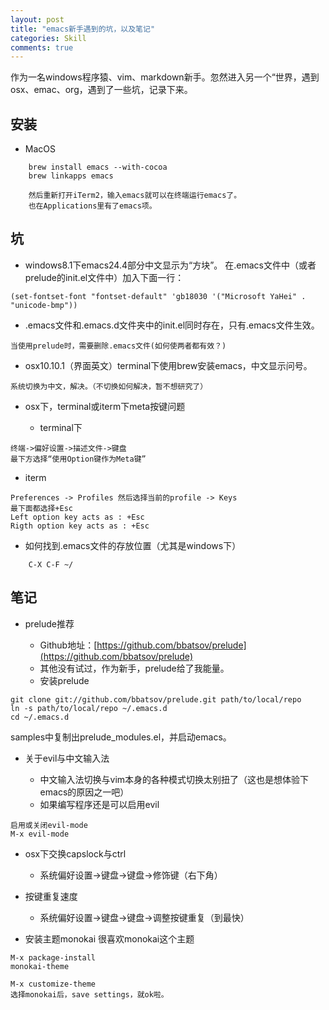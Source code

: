 ```yaml
---
layout: post
title: "emacs新手遇到的坑，以及笔记"
categories: Skill
comments: true
---
```







作为一名windows程序猿、vim、markdown新手。忽然进入另一个“世界，遇到osx、emac、org，遇到了一些坑，记录下来。

## 安装
- MacOS

~~~
    brew install emacs --with-cocoa
    brew linkapps emacs

    然后重新打开iTerm2，输入emacs就可以在终端运行emacs了。
    也在Applications里有了emacs项。
~~~
<!-- more -->

## 坑

- windows8.1下emacs24.4部分中文显示为“方块”。
    在.emacs文件中（或者prelude的init.el文件中）加入下面一行：

~~~
(set-fontset-font "fontset-default" 'gb18030 '("Microsoft YaHei" . "unicode-bmp"))
~~~

- .emacs文件和.emacs.d文件夹中的init.el同时存在，只有.emacs文件生效。
~~~
当使用prelude时，需要删除.emacs文件(如何使两者都有效？)
~~~

- osx10.10.1（界面英文）terminal下使用brew安装emacs，中文显示问号。

~~~
系统切换为中文，解决。（不切换如何解决，暂不想研究了）
~~~

- osx下，terminal或iterm下meta按键问题

  - terminal下

~~~
终端->偏好设置->描述文件->键盘
最下方选择“使用Option键作为Meta键”
~~~

  - iterm

~~~
Preferences -> Profiles 然后选择当前的profile -> Keys
最下面都选择+Esc
Left option key acts as : +Esc
Rigth option key acts as : +Esc
~~~

- 如何找到.emacs文件的存放位置（尤其是windows下）

~~~
    C-X C-F ~/
~~~

## 笔记

- prelude推荐

  - Github地址：[https://github.com/bbatsov/prelude](https://github.com/bbatsov/prelude)
  - 其他没有试过，作为新手，prelude给了我能量。
  - 安装prelude

~~~
git clone git://github.com/bbatsov/prelude.git path/to/local/repo
ln -s path/to/local/repo ~/.emacs.d
cd ~/.emacs.d
~~~

samples中复制出prelude_modules.el，并启动emacs。

- 关于evil与中文输入法

  - 中文输入法切换与vim本身的各种模式切换太别扭了（这也是想体验下emacs的原因之一吧）
  - 如果编写程序还是可以启用evil

~~~
启用或关闭evil-mode
M-x evil-mode
~~~

- osx下交换capslock与ctrl

  - 系统偏好设置->键盘->键盘->修饰键（右下角）

- 按键重复速度

  - 系统偏好设置->键盘->键盘->调整按键重复（到最快）

- 安装主题monokai
很喜欢monokai这个主题

~~~
M-x package-install
monokai-theme

M-x customize-theme
选择monokai后，save settings，就ok啦。
~~~


